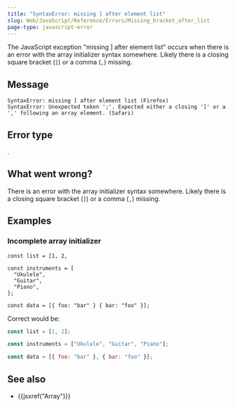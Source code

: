 ```yaml
---
title: "SyntaxError: missing ] after element list"
slug: Web/JavaScript/Reference/Errors/Missing_bracket_after_list
page-type: javascript-error
---
```




The JavaScript exception "missing ] after element list" occurs when there is an error
with the array initializer syntax somewhere. Likely there is a closing square bracket
(`]`) or a comma (`,`) missing.

## Message

```plain
SyntaxError: missing ] after element list (Firefox)
SyntaxError: Unexpected token ';'. Expected either a closing ']' or a ',' following an array element. (Safari)
```

## Error type

.

## What went wrong?

There is an error with the array initializer syntax somewhere. Likely there is a
closing square bracket (`]`) or a comma (`,`) missing.

## Examples

### Incomplete array initializer

```js-nolint example-bad
const list = [1, 2,

const instruments = [
  "Ukulele",
  "Guitar",
  "Piano",
};

const data = [{ foo: "bar" } { bar: "foo" }];
```

Correct would be:

```js example-good
const list = [1, 2];

const instruments = ["Ukulele", "Guitar", "Piano"];

const data = [{ foo: "bar" }, { bar: "foo" }];
```

## See also

- {{jsxref("Array")}}

